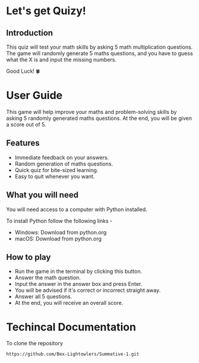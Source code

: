 # Let's get Quizy! 
## Introduction
This quiz will test your math skills by asking 5 math multiplication questions. 
The game will randomly generate 5 maths questions, and you have to guess what the X is and input the missing numbers. 

Good Luck! 🍀

# User Guide
This game will help improve your maths and problem-solving skills by asking 5 randomly generated maths questions. 
At the end, you will be given a score out of 5. 

## Features
- Immediate feedback on your answers.
- Random generation of maths questions.
- Quick quiz for bite-sized learning.
- Easy to quit whenever you want.

## What you will need
You will need access to a computer with Python installed. 

To install Python follow the following links - 
- Windows: Download from python.org
- macOS: Download from python.org

## How to play
- Run the game in the terminal by clicking this button.
- Answer the math question.
- Input the answer in the answer box and press Enter.
- You will be advised if it's correct or incorrect straight away.
- Answer all 5 questions.
- At the end, you will receive an overall score.

# Techincal Documentation
To clone the repository 
```
https://github.com/Bex-Lightowlers/Summative-1.git
```

